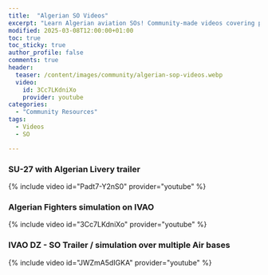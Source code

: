 ```yaml
---
title:  "Algerian SO Videos"
excerpt: "Learn Algerian aviation SOs! Community-made videos covering procedures for realistic MSFS flights."
modified: 2025-03-08T12:00:00+01:00
toc: true
toc_sticky: true
author_profile: false
comments: true
header:
  teaser: /content/images/community/algerian-sop-videos.webp
  video:
    id: 3Cc7LKdniXo
    provider: youtube
categories: 
  - "Community Resources"
tags:
  - Videos
  - SO

---
```


### SU-27 with Algerian Livery trailer 
{% include video id="Padt7-Y2nS0" provider="youtube" %}


### Algerian Fighters simulation on IVAO 
{% include video id="3Cc7LKdniXo" provider="youtube" %}

### IVAO DZ - SO Trailer / simulation over multiple Air bases  
{% include video id="JWZmA5dIGKA" provider="youtube" %}